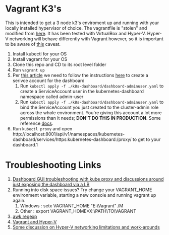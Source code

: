 # Vagrant K3's

This is intended to get a 3 node k3's enviroment up and running with your locally installed hypervisor of choice. The vagrantfile is "stolen" and modified from [here](https://github.com/michaelc0n/k3s). It has been tested with VirtualBox and Hyper-V. Hyper-V networking will behave differently with Vagrant however, so it is important to be aware of [this](https://www.vagrantup.com/docs/hyperv/limitations.html) caveat.
   
1. Install kubectl for your OS
2. Install vagrant for your OS
3. Clone this repo and CD to its root level folder
4. Run `vagrant up`
5. Per [this article](https://kubernetes.io/docs/tasks/access-application-cluster/web-ui-dashboard/) we need to follow the instructions [here](https://github.com/kubernetes/dashboard/blob/master/docs/user/access-control/creating-sample-user.md) to create a serivce account for the dashboard
   1. Run `kubectl apply -f ./k8s-dashboard/dashboard-adminuser.yaml` to create a ServiceAccount user in the kubernetes-dashboard namespace called admin-user
   2. Run `kubectl apply -f ./k8s-dashboard/dashboard-adminuser.yaml` to bind the ServiceAccount you just created to the cluster-admin role across the whole environment.  You're giving this account a lot more permissions than it needs; **DON'T DO THIS IN PRODUCTION**.  Some reference [docs](https://kubernetes.io/docs/reference/access-authn-authz/rbac/#default-roles-and-role-bindings).
6. Run `kubectl proxy` and open http://localhost:8001/api/v1/namespaces/kubernetes-dashboard/services/https:kubernetes-dashboard:/proxy/ to get to your dashboard.1

# Troubleshooting Links

1. [Dashboard GUI troubleshooting with kube proxy and discussions around just exposing the dashboard via a LB](https://github.com/rancher/k3s/issues/233)
2. Running into disk space issues? Try change your VAGRANT_HOME environment variable, starting a new console and running vagrant up again.
   1. Windows : setx VAGRANT_HOME "E:\Vagrant" /M
   2. Other : export VAGRANT_HOME=X:\PATH\TO\VAGRANT
3. [awk regexp](https://www.gnu.org/software/gawk/manual/html_node/Regexp.html)
4. [Vagrant and Hyper-V](https://docs.microsoft.com/en-us/virtualization/community/team-blog/2017/20170706-vagrant-and-hyper-v-tips-and-tricks)
5. [Some discussion on Hyper-V networking limitations and work-arounds](https://github.com/hashicorp/vagrant/issues/8384)